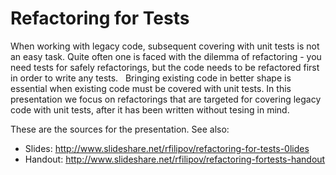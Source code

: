 Refactoring for Tests
=====================

When working with legacy code, subsequent covering with unit tests is not an easy task. Quite often one is faced with the dilemma of refactoring - you need tests for safely refactorings, but the code needs to be refactored first in order to write any tests.
 
Bringing existing code in better shape is essential when existing code must be covered with unit tests. In this presentation we focus on refactorings that are targeted for covering legacy code with unit tests, after it has been written without tesing in mind.

These are the sources for the presentation. See also:
- Slides: http://www.slideshare.net/rfilipov/refactoring-for-tests-0lides
- Handout: http://www.slideshare.net/rfilipov/refactoring-fortests-handout
